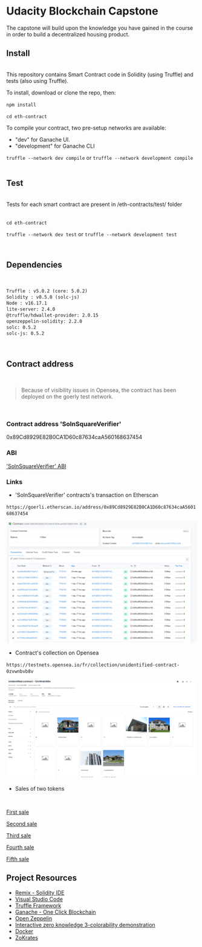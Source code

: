 # Udacity Blockchain Capstone

The capstone will build upon the knowledge you have gained in the course in order to build a decentralized housing product. 

## Install
<br/>
This repository contains Smart Contract code in Solidity (using Truffle) and tests (also using Truffle).

To install, download or clone the repo, then:

`npm install`

`cd eth-contract`

To compile your contract, two pre-setup networks are available:
- "dev" for Ganache UI.
- "development" for Ganache CLI

`truffle --network dev compile` or `truffle --network development compile`
<br/><br/>

## Test
<br/>
Tests for each smart contract are present in /eth-contracts/test/ folder
<br/><br/>

`cd eth-contract`

`truffle --network dev test` or `truffle --network development test`

<br/>

## Dependencies
 <br/>

    Truffle : v5.0.2 (core: 5.0.2)
    Solidity : v0.5.0 (solc-js)
    Node : v16.17.1
    lite-server: 2.4.0
    @truffle/hdwallet-provider: 2.0.15
    openzeppelin-solidity: 2.2.0
    solc: 0.5.2
    solc-js: 0.5.2
<br/>

## Contract address
<br/>

> Because of visibility issues in Opensea, the contract has been deployed on the goerly test network.
<br/>

### Contract address 'SolnSquareVerifier'

0x89Cd8929E82B0CA1D60c87634caA560168637454
<br/>

### ABI

['SolnSquareVerifier' ABI](./doc/SolnSquareVerifierABI.json)
<br/>

### Links

- 'SolnSquareVerifier' contracts's transaction on Etherscan

`https://goerli.etherscan.io/address/0x89Cd8929E82B0CA1D60c87634caA560168637454`

![Etherscan contract](./doc/capture/etherscanCapture_Goerly.PNG "Etherscan contract")

- Contract's collection on Opensea

`https://testnets.opensea.io/fr/collection/unidentified-contract-0zvwnbvb8v`

![Opensea Frontend](./doc/capture/OpenseaFrontendCapture.PNG "Opensea Frontend")

- Sales of two tokens
<br/>

[First sale](./doc/capture/firstSaleCapture.PNG)
<br/>

[Second sale](./doc/capture/secondSaleCapture.PNG)
<br/>

[Third sale](./doc/capture/thirdSaleCapture.PNG)
<br/>

[Fourth sale](./doc/capture/fourthSaleCapture.PNG)
<br/>

[Fifth sale](./doc/capture/fifthSaleCapture.PNG)
<br/>


## Project Resources

* [Remix - Solidity IDE](https://remix.ethereum.org/)
* [Visual Studio Code](https://code.visualstudio.com/)
* [Truffle Framework](https://truffleframework.com/)
* [Ganache - One Click Blockchain](https://truffleframework.com/ganache)
* [Open Zeppelin ](https://openzeppelin.org/)
* [Interactive zero knowledge 3-colorability demonstration](http://web.mit.edu/~ezyang/Public/graph/svg.html)
* [Docker](https://docs.docker.com/install/)
* [ZoKrates](https://github.com/Zokrates/ZoKrates)